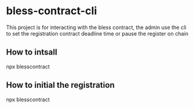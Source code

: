 # bless-contract-cli

This project is for interacting with the bless contract,  the admin use the cli to set the registration contract deadline time or pause the register on chain


## How to intsall

npx  blesscontract


## How to initial the registration

npx  blesscontract
